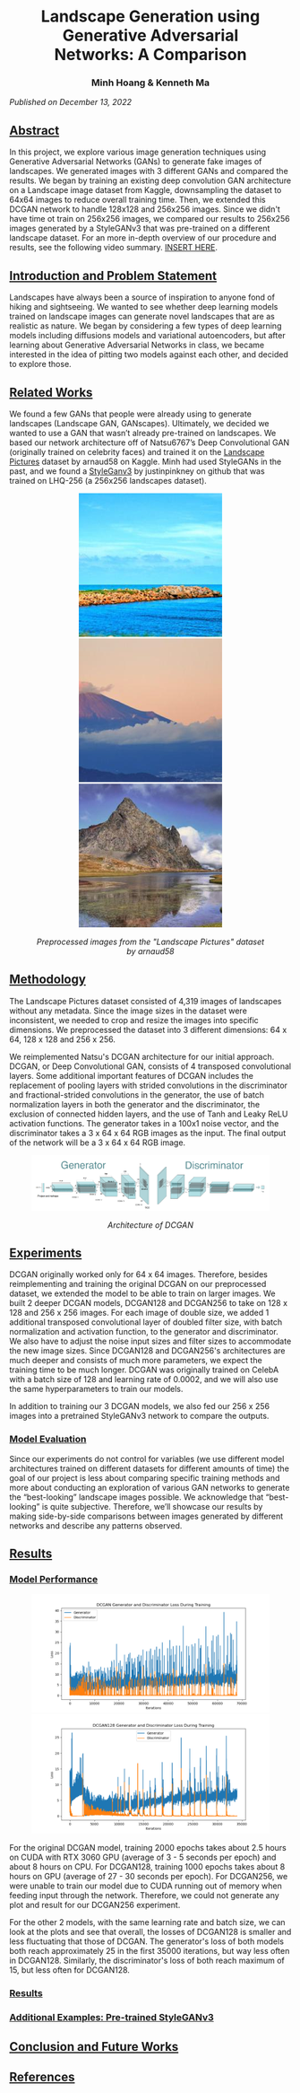 <div align="center">
<figure>

 <h1> <b>Landscape Generation using Generative Adversarial Networks: A Comparison </b> </h1>
 <h3> Minh Hoang & Kenneth Ma </h3>
 
</figure>
</div>
 <em>Published on December 13, 2022</em>
<div align="right">
 
</div>

## <ins><b> Abstract </b></ins>
In this project, we explore various image generation techniques using Generative Adversarial Networks (GANs) to generate fake images of landscapes. We generated images with 3 different GANs and compared the results. We began by training an existing deep convolution GAN architecture on a Landscape image dataset from Kaggle, downsampling the dataset to 64x64 images to reduce overall training time. Then, we extended this DCGAN network to handle 128x128 and 256x256 images. Since we didn't have time ot train on 256x256 images, we compared our results to 256x256 images generated by a StyleGANv3 that was pre-trained on a different landscape dataset. For an more in-depth overview of our procedure and results, see the following video summary. [INSERT HERE]().

## <ins><b> Introduction and Problem Statement </b></ins>
Landscapes have always been a source of inspiration to anyone fond of hiking and sightseeing. We wanted to see whether deep learning models trained on landscape images can generate novel landscapes that are as realistic as nature. We began by considering a few types of deep learning models including diffusions models and variational autoencoders, but after learning about Generative Adversarial Networks in class, we became interested in the idea of pitting two models against each other, and decided to explore those.

## <ins><b> Related Works </b></ins>
We found a few GANs that people were already using to generate landscapes (Landscape GAN, GANscapes). Ultimately, we decided we wanted to use a GAN that wasn’t already pre-trained on landscapes. We based our network architecture off of Natsu6767’s Deep Convolutional GAN (originally trained on celebrity faces) and trained it on the [Landscape Pictures](https://www.kaggle.com/datasets/arnaud58/landscape-pictures) dataset by arnaud58 on Kaggle. Minh had used StyleGANs in the past, and we found a [StyleGanv3](https://github.com/justinpinkney/awesome-pretrained-stylegan3) by justinpinkney on github that was trained on LHQ-256 (a 256x256 landscapes dataset).
<div align="center">
<figure>
 <img alt="sample1" src="https://raw.githubusercontent.com/hoanganhminh01/Landscape-Generation-GAN/main/data_preprocessed_256/preprocessed_256/00000000_(5).jpg"> 
 <img alt="sample2" src="https://raw.githubusercontent.com/hoanganhminh01/Landscape-Generation-GAN/main/data_preprocessed_256/preprocessed_256/00000023_(7).jpg">
 <img alt="sample3" src="https://raw.githubusercontent.com/hoanganhminh01/Landscape-Generation-GAN/main/data_preprocessed_256/preprocessed_256/00000038_(3).jpg">
 
 *Preprocessed images from the "Landscape Pictures" dataset by arnaud58*
</figure>
</div>

## <ins><b> Methodology </b></ins>
The Landscape Pictures dataset consisted of 4,319 images of landscapes without any metadata. Since the image sizes in the dataset were inconsistent, we needed to crop and resize the images into specific dimensions. We preprocessed the dataset into 3 different dimensions: 64 x 64, 128 x 128 and 256 x 256.

We reimplemented Natsu's DCGAN architecture for our initial approach. DCGAN, or Deep Convolutional GAN, consists of 4 transposed convolutional layers. Some additional important features of DCGAN includes the replacement of pooling layers with strided convolutions in the discriminator and fractional-strided convolutions in the generator, the use of batch normalization layers in both the generator and the discriminator, the exclusion of connected hidden layers, and the use of Tanh and Leaky ReLU activation functions. The generator takes in a 100x1 noise vector, and the discriminator takes a 3 x 64 x 64 RGB images as the input. The final output of the network will be a 3 x 64 x 64 RGB image.

<div align="center">
<figure>

 <img alt="model1" src="https://raw.githubusercontent.com/hoanganhminh01/Landscape-Generation-GAN/main/outputs/dcgan.png"> 
 
  *Architecture of DCGAN*
</figure>
</div>

## <ins><b> Experiments </b></ins>
DCGAN originally worked only for 64 x 64 images. Therefore, besides reimplementing and training the original DCGAN on our preprocessed dataset, we extended the model to be able to train on larger images. We built 2 deeper DCGAN models, DCGAN128 and DCGAN256 to take on 128 x 128 and 256 x 256 images. For each image of double size, we added 1 additional transposed convolutional layer of doubled filter size, with batch normalization and activation function, to the generator and discriminator. We also have to adjust the noise input sizes and filter sizes to accommodate the new image sizes. Since DCGAN128 and DCGAN256's architectures are much deeper and consists of much more parameters, we expect the training time to be much longer. DCGAN was originally trained on CelebA with a batch size of 128 and learning rate of 0.0002, and we will also use the same hyperparameters to train our models.

In addition to training our 3 DCGAN models, we also fed our 256 x 256 images into a pretrained StyleGANv3 network to compare the outputs.

### <ins><b> Model Evaluation </b></ins>
Since our experiments do not control for variables (we use different model architectures trained on different datasets for different amounts of time) the goal of our project is less about comparing specific training methods and more about conducting an exploration of various GAN networks to generate the “best-looking” landscape images possible. We acknowledge that “best-looking” is quite subjective. Therefore, we’ll showcase our results by making side-by-side comparisons between images generated by different networks and describe any patterns observed.

## <ins><b> Results </b></ins>
### <ins><b> Model Performance </b></ins>
<div align="center">
<figure>

 <img alt="loss1" src="https://raw.githubusercontent.com/hoanganhminh01/Landscape-Generation-GAN/main/outputs/loss64.png"> 
 <img alt="loss2" src="https://raw.githubusercontent.com/hoanganhminh01/Landscape-Generation-GAN/main/outputs/loss128.png">
 
</figure>
</div>

For the original DCGAN model, training 2000 epochs takes about 2.5 hours on CUDA with RTX 3060 GPU (average of 3 - 5 seconds per epoch) and about 8 hours on CPU. For DCGAN128, training 1000 epochs takes about 8 hours on GPU (average of 27 - 30 seconds per epoch). For DCGAN256, we were unable to train our model due to CUDA running out of memory when feeding input through the network. Therefore, we could not generate any plot and result for our DCGAN256 experiment.

For the other 2 models, with the same learning rate and batch size, we can look at the plots and see that overall, the losses of DCGAN128 is smaller and less fluctuating that those of DCGAN. The generator's loss of both models both reach approximately 25 in the first 35000 iterations, but way less often in DCGAN128. Similarly, the discriminator's loss of both reach maximum of 15, but less often for DCGAN128.

### <ins><b> Results </b></ins>

### <ins><b> Additional Examples: Pre-trained StyleGANv3 </b></ins>

## <ins><b> Conclusion and Future Works </b></ins>
 
## <ins><b> References </b></ins>
